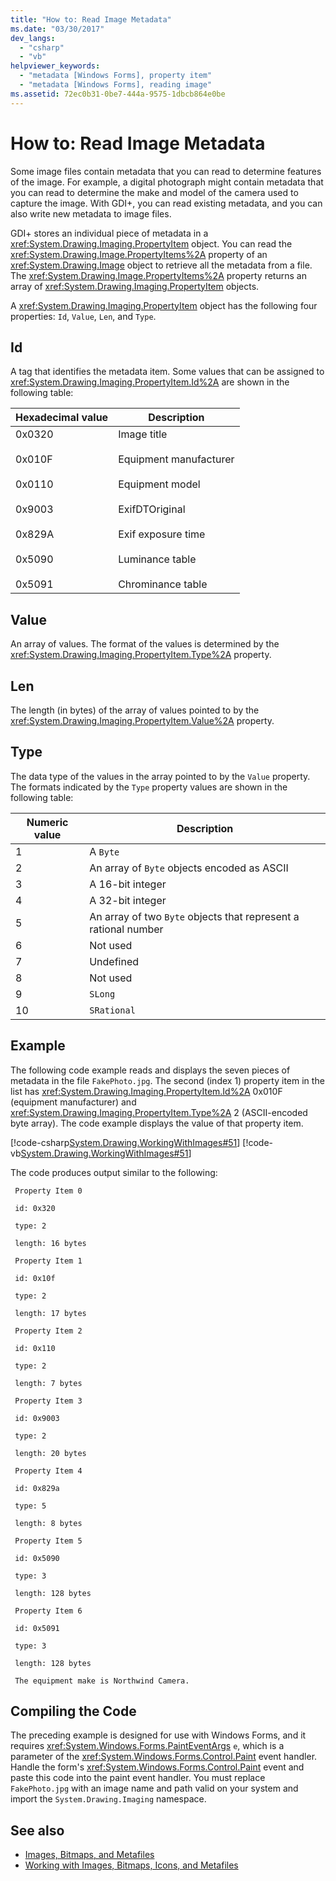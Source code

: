 ```yaml
---
title: "How to: Read Image Metadata"
ms.date: "03/30/2017"
dev_langs:
  - "csharp"
  - "vb"
helpviewer_keywords:
  - "metadata [Windows Forms], property item"
  - "metadata [Windows Forms], reading image"
ms.assetid: 72ec0b31-0be7-444a-9575-1dbcb864e0be
---
```

# How to: Read Image Metadata

Some image files contain metadata that you can read to determine features of the image. For example, a digital photograph might contain metadata that you can read to determine the make and model of the camera used to capture the image. With GDI+, you can read existing metadata, and you can also write new metadata to image files.

GDI+ stores an individual piece of metadata in a <xref:System.Drawing.Imaging.PropertyItem> object. You can read the <xref:System.Drawing.Image.PropertyItems%2A> property of an <xref:System.Drawing.Image> object to retrieve all the metadata from a file. The <xref:System.Drawing.Image.PropertyItems%2A> property returns an array of <xref:System.Drawing.Imaging.PropertyItem> objects.

A <xref:System.Drawing.Imaging.PropertyItem> object has the following four properties: `Id`, `Value`, `Len`, and `Type`.

## Id

A tag that identifies the metadata item. Some values that can be assigned to <xref:System.Drawing.Imaging.PropertyItem.Id%2A> are shown in the following table:

|Hexadecimal value|Description|
|-----------------------|-----------------|
|0x0320<br /><br /> 0x010F<br /><br /> 0x0110<br /><br /> 0x9003<br /><br /> 0x829A<br /><br /> 0x5090<br /><br /> 0x5091|Image title<br /><br /> Equipment manufacturer<br /><br /> Equipment model<br /><br /> ExifDTOriginal<br /><br /> Exif exposure time<br /><br /> Luminance table<br /><br /> Chrominance table|

## Value

An array of values. The format of the values is determined by the <xref:System.Drawing.Imaging.PropertyItem.Type%2A> property.

## Len

The length (in bytes) of the array of values pointed to by the <xref:System.Drawing.Imaging.PropertyItem.Value%2A> property.

## Type

The data type of the values in the array pointed to by the `Value` property. The formats indicated by the `Type` property values are shown in the following table:

|Numeric value|Description|
|-------------------|-----------------|
|1|A `Byte`|
|2|An array of `Byte` objects encoded as ASCII|
|3|A 16-bit integer|
|4|A 32-bit integer|
|5|An array of two `Byte` objects that represent a rational number|
|6|Not used|
|7|Undefined|
|8|Not used|
|9|`SLong`|
|10|`SRational`|

## Example
  
The following code example reads and displays the seven pieces of metadata in the file `FakePhoto.jpg`. The second (index 1) property item in the list has <xref:System.Drawing.Imaging.PropertyItem.Id%2A> 0x010F (equipment manufacturer) and <xref:System.Drawing.Imaging.PropertyItem.Type%2A> 2 (ASCII-encoded byte array). The code example displays the value of that property item.

[!code-csharp[System.Drawing.WorkingWithImages#51](~/samples/snippets/csharp/VS_Snippets_Winforms/System.Drawing.WorkingWithImages/CS/Class1.cs#51)]
[!code-vb[System.Drawing.WorkingWithImages#51](~/samples/snippets/visualbasic/VS_Snippets_Winforms/System.Drawing.WorkingWithImages/VB/Class1.vb#51)]

The code produces output similar to the following:

```output
 Property Item 0
  
 id: 0x320
  
 type: 2
 
 length: 16 bytes 
  
 Property Item 1
  
 id: 0x10f
  
 type: 2 
  
 length: 17 bytes
  
 Property Item 2
  
 id: 0x110
  
 type: 2
  
 length: 7 bytes
  
 Property Item 3
  
 id: 0x9003
  
 type: 2
  
 length: 20 bytes
  
 Property Item 4
  
 id: 0x829a
  
 type: 5
  
 length: 8 bytes
  
 Property Item 5
  
 id: 0x5090
  
 type: 3
  
 length: 128 bytes
  
 Property Item 6
  
 id: 0x5091
  
 type: 3
  
 length: 128 bytes
  
 The equipment make is Northwind Camera.
 ```

## Compiling the Code

The preceding example is designed for use with Windows Forms, and it requires <xref:System.Windows.Forms.PaintEventArgs> `e`, which is a parameter of the <xref:System.Windows.Forms.Control.Paint> event handler. Handle the form's <xref:System.Windows.Forms.Control.Paint> event and paste this code into the paint event handler. You must replace `FakePhoto.jpg` with an image name and path valid on your system and import the `System.Drawing.Imaging` namespace.

## See also

- [Images, Bitmaps, and Metafiles](images-bitmaps-and-metafiles.md)
- [Working with Images, Bitmaps, Icons, and Metafiles](working-with-images-bitmaps-icons-and-metafiles.md)
